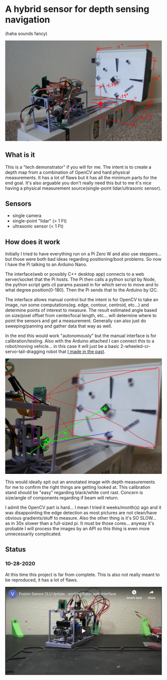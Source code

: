 # A hybrid sensor for depth sensing navigation
(haha sounds fancy)

![the previous setup with steppers no Arduino yet](repo-images/old-image.PNG)

## What is it
This is a "tech demonstrator" if you will for me. The intent is to create a depth map from a combination of OpenCV and hard physical measurements. It has a lot of flaws but it has all the minimum parts for the end goal. It's also arguable you don't really need this but to me it's nice having a physical measurement source(single-point lidar/ultrasonic sensor).

## Sensors
* single camera
* single-point "lidar" (> 1 Ft)
* ultrasonic sensor (< 1 Ft)

## How does it work
Initially I tried to have everything run on a Pi Zero W and also use steppers... but those were both bad ideas regarding positioning/boot problems. So now I have the Pi talking to an Arduino Nano.

The interface(web or possibly C++ desktop app) connects to a web server/socket that the Pi hosts. The Pi then calls a python script by Node, the python script gets cli params passed in for which servo to move and to what degree position(0-180). Then the Pi sends that to the Arduino by I2C.

The interface allows manual control but the intent is for OpenCV to take an image, run some computations(eg. edge, contour, centroid, etc...) and determine points of interest to measure. The result estimated angle based on size/pixel offset from center/focal length, etc... will determine where to point the sensors and get a measurement. Generally can also just do sweeping/panning and gather data that way as well.

In the end this would work "autonomously" but the manual interface is for calibration/testing. Also with the Arduino attached I can connect this to a robot/moving vehicle... in this case it will just be a basic 2-wheeled-cr-servo-tail-dragging robot that [I made in the past](https://github.com/jdc-cunningham/noob-robotics/tree/master/taildragger-ultrasound-mapping#other-materials).

![calibration stand](repo-images/calibration-stand.PNG)

This would ideally spit out an annotated image with depth measurements for me to confirm the right things are getting looked at. This calibration stand should be "easy" regarding black/white cont rast. Concern is size/angle of components regarding if beam will return.

I admit the OpenCV part is hard... I mean I tried it weeks/month(s) ago and it was disappointing the edge detection as most pictures are not clean/have obvious gradients/stuff to measure. Also the other thing is it's SO SLOW... as in 30x slower than a full-sized pi. It must be those cores... anyway it's probable I will process the images by an API so this thing is even more unnecessarily complicated.

## Status

### 10-28-2020
At this time this project is far from complete. This is also not really meant to be reproduced, it has a lot of flaws.

[![youtube video of web interface controlling pan tilt servos](repo-images/yt-thumb.PNG)](https://www.youtube.com/watch?v=_qi6G4832OI)